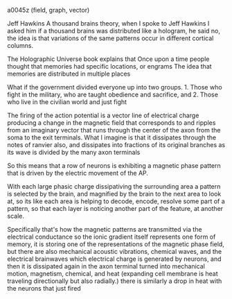 a0045z
(field, graph, vector)

Jeff Hawkins
A thousand brains theory, when I spoke to Jeff Hawkins I asked him if a thousand brains was distributed like a hologram, he said no, the idea is that variations of the same patterns occur in different cortical columns.

The Holographic Universe book explains that
Once upon a time people thought that memories had specific locations, or engrams
The idea that memories are distributed in multiple places 

What if the government divided everyone up into two groups. 1. Those who fight in the military, who are taught obedience and sacrifice, and 2. Those who live in the civilian world and just fight 

The firing of the action potential is a vector line of electrical charge producing a change in the magnetic field that corresponds to and ripples from an imaginary vector that runs through the center of the axon from the soma to the exit terminals. What I imagine is that it dissipates through the notes of ranvier also, and dissipates into fractions of its original branches as its wave is divided by the many axon terminals

So this means that a row of neurons is exhibiting a magnetic phase pattern that is driven by the electric movement of the AP.

With each large phasic charge dissipativing the surrounding area a pattern is selected by the brain, and magnified by the brain to the next area to look at, so its like each area is helping to decode, encode, resolve some part of a pattern, so that each layer is noticing another part of the feature, at another scale.

Specifically that's how the magnetic patterns are transmitted via the electrical conductance
so the ionic gradient itself represents one form of memory, it is storing one of the representations of the magnetic phase field, but there are also mechanical acoustic vibrations, chemical waves, and the electrical brainwaves which electrical charge is generated by neurons, and then it is dissipated again in the axon terminal turned into mechanical motion, magnetism, chemical, and heat (expanding cell membrane is heat traveling directionally but also radially.) there is similarly a drop in heat with the neurons that just fired

